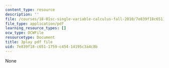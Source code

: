 ```yaml
---
content_type: resource
description: ''
file: /courses/18-01sc-single-variable-calculus-fall-2010/7e839f18c6511759c45414195c3a4c8b_BSAA0akmPEU.pdf
file_type: application/pdf
learning_resource_types: []
ocw_type: OCWFile
resourcetype: Document
title: 3play pdf file
uid: 7e839f18-c651-1759-c454-14195c3a4c8b
---
```

None

